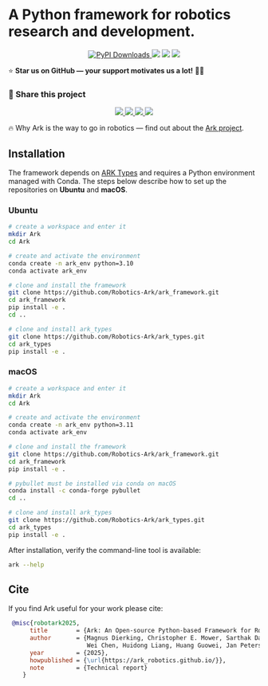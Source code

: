 # A Python framework for robotics research and development.

<p align="center">
    <a href="https://pepy.tech/project/ark-robotics"> <img src="https://static.pepy.tech/badge/ark-robotics" alt="PyPI Downloads"> </a>
  <a href="https://opensource.org/licenses/MIT"><img src="https://img.shields.io/badge/License-MIT-green.svg"></a>
  <a href="https://github.com/Robotics-Ark/ark_framework/commits/main"><img src="https://img.shields.io/github/last-commit/Robotics-Ark/ark_framework"></a>
  <a href="https://github.com/Robotics-Ark/ark_framework/stargazers"><img src="https://img.shields.io/github/stars/Robotics-Ark/ark_framework?style=social"></a>
</p>


⭐ **Star us on GitHub — your support motivates us a lot!** 🙏😊

### 🔗 Share this project

<p align="center">
  <a href="https://twitter.com/intent/tweet?text=Check+out+ark_framework:+https://github.com/Robotics-Ark/ark_framework">
    <img src="https://img.shields.io/badge/Share%20on-X-black?logo=x&logoColor=white">
  </a>
  <a href="https://www.facebook.com/sharer/sharer.php?u=https://github.com/Robotics-Ark/ark_framework">
    <img src="https://img.shields.io/badge/Share%20on-Facebook-1877F2?logo=facebook&logoColor=white">
  </a>
  <a href="https://t.me/share/url?url=https://github.com/Robotics-Ark/ark_framework&text=Check+out+ark_framework">
    <img src="https://img.shields.io/badge/Share%20on-Telegram-0088CC?logo=telegram&logoColor=white">
  </a>
  <a href="https://www.linkedin.com/sharing/share-offsite/?url=https://github.com/Robotics-Ark/ark_framework">
    <img src="https://img.shields.io/badge/Share%20on-LinkedIn-0A66C2?logo=linkedin&logoColor=white">
  </a>
</p>

 🔥 Why Ark is the way to go in robotics — find out about the [Ark project](https://robotics-ark.github.io/ark_robotics.github.io/).


## Installation

The framework depends on [ARK Types](https://github.com/Robotics-Ark/ark_types) and
requires a Python environment managed with Conda. The steps below describe how
to set up the repositories on **Ubuntu** and **macOS**.

### Ubuntu

```bash
# create a workspace and enter it
mkdir Ark
cd Ark

# create and activate the environment
conda create -n ark_env python=3.10
conda activate ark_env

# clone and install the framework
git clone https://github.com/Robotics-Ark/ark_framework.git
cd ark_framework
pip install -e .
cd ..

# clone and install ark_types
git clone https://github.com/Robotics-Ark/ark_types.git
cd ark_types
pip install -e .
```

### macOS

```bash
# create a workspace and enter it
mkdir Ark
cd Ark

# create and activate the environment
conda create -n ark_env python=3.11
conda activate ark_env

# clone and install the framework
git clone https://github.com/Robotics-Ark/ark_framework.git
cd ark_framework
pip install -e .

# pybullet must be installed via conda on macOS
conda install -c conda-forge pybullet
cd ..

# clone and install ark_types
git clone https://github.com/Robotics-Ark/ark_types.git
cd ark_types
pip install -e .
```

After installation, verify the command-line tool is available:

```bash
ark --help
```

## Cite

If you find Ark useful for your work please cite:

```bibtex
 @misc{robotark2025,
      title        = {Ark: An Open-source Python-based Framework for Robot Learning},
      author       = {Magnus Dierking, Christopher E. Mower, Sarthak Das, Huang Helong, Jiacheng Qiu, Cody Reading, 
                      Wei Chen, Huidong Liang, Huang Guowei, Jan Peters, Quan Xingyue, Jun Wang, Haitham Bou-Ammar},
      year         = {2025},
      howpublished = {\url{https://ark_robotics.github.io/}},
      note         = {Technical report}
    }
```
